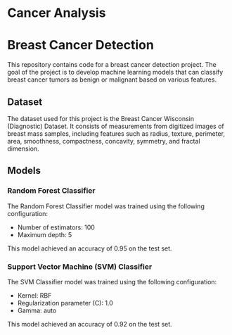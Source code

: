 # Cancer Analysis
# Breast Cancer Detection

This repository contains code for a breast cancer detection project. The goal of the project is to develop machine learning models that can classify breast cancer tumors as benign or malignant based on various features.

## Dataset

The dataset used for this project is the Breast Cancer Wisconsin (Diagnostic) Dataset. It consists of measurements from digitized images of breast mass samples, including features such as radius, texture, perimeter, area, smoothness, compactness, concavity, symmetry, and fractal dimension.

## Models

### Random Forest Classifier

The Random Forest Classifier model was trained using the following configuration:

- Number of estimators: 100
- Maximum depth: 5

This model achieved an accuracy of 0.95 on the test set.

### Support Vector Machine (SVM) Classifier

The SVM Classifier model was trained using the following configuration:

- Kernel: RBF
- Regularization parameter (C): 1.0
- Gamma: auto

This model achieved an accuracy of 0.92 on the test set.
